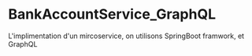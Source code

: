 # BankAccountService_GraphQL
L'implimentation d'un mircoservice, on utilisons SpringBoot framwork, et GraphQL
